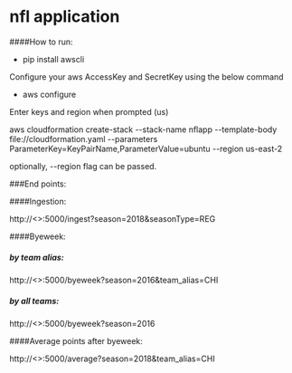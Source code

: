 # nfl application

####How to run:

- pip install awscli

Configure your aws AccessKey and SecretKey using the below command

- aws configure

Enter keys and region when prompted (us)

aws cloudformation create-stack --stack-name nflapp --template-body file://cloudformation.yaml --parameters ParameterKey=KeyPairName,ParameterValue=ubuntu --region us-east-2

optionally, --region flag can be passed.

###End points:

####Ingestion:

http://<<ec2-public-ip>>:5000/ingest?season=2018&seasonType=REG

####Byeweek:
##### by team alias:
http://<<ec2-public-ip>>:5000/byeweek?season=2016&team_alias=CHI

##### by all teams: 
http://<<ec2-public-ip>>:5000/byeweek?season=2016


####Average points after byeweek:
 
http://<<ec2-public-ip>>:5000/average?season=2018&team_alias=CHI

